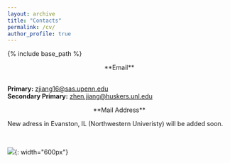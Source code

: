 ```yaml
---
layout: archive
title: "Contacts"
permalink: /cv/
author_profile: true
---
```


{% include base_path %}

<center>**Email**</center>
<br/>

**Primary:** zjiang16@sas.upenn.edu
<br/> 
**Secondary Primary:** zhen.jiang@huskers.unl.edu 

<center>**Mail Address**</center>

New adress in Evanston, IL (Northwestern Univeristy) will be added soon. 

<br/>

![]({{site.baseurl}}/images/Chicago.png){: width="600px"}


